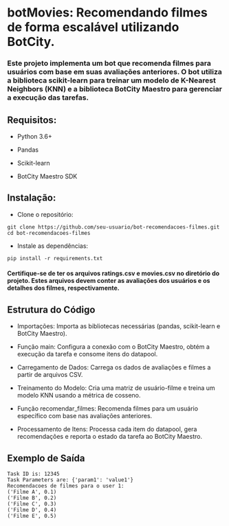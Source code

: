 # botMovies: Recomendando filmes de forma escalável utilizando BotCity.

### Este projeto implementa um bot que recomenda filmes para usuários com base em suas avaliações anteriores. O bot utiliza a biblioteca scikit-learn para treinar um modelo de K-Nearest Neighbors (KNN) e a biblioteca BotCity Maestro para gerenciar a execução das tarefas.

## Requisitos:

- Python 3.6+

- Pandas

- Scikit-learn

- BotCity Maestro SDK

## Instalação:

- Clone o repositório:

```
git clone https://github.com/seu-usuario/bot-recomendacoes-filmes.git
cd bot-recomendacoes-filmes
```

- Instale as dependências:

```pip install -r requirements.txt```


#### Certifique-se de ter os arquivos ratings.csv e movies.csv no diretório do projeto. Estes arquivos devem conter as avaliações dos usuários e os detalhes dos filmes, respectivamente.

## Estrutura do Código

- Importações: Importa as bibliotecas necessárias (pandas, scikit-learn e BotCity Maestro).

- Função main: Configura a conexão com o BotCity Maestro, obtém a execução da tarefa e consome itens do datapool.

- Carregamento de Dados: Carrega os dados de avaliações e filmes a partir de arquivos CSV.

- Treinamento do Modelo: Cria uma matriz de usuário-filme e treina um modelo KNN usando a métrica de cosseno.

- Função recomendar_filmes: Recomenda filmes para um usuário específico com base nas avaliações anteriores.

- Processamento de Itens: Processa cada item do datapool, gera recomendações e reporta o estado da tarefa ao BotCity Maestro.

## Exemplo de Saída

```
Task ID is: 12345
Task Parameters are: {'param1': 'value1'}
Recomendacoes de filmes para o user 1:
('Filme A', 0.1)
('Filme B', 0.2)
('Filme C', 0.3)
('Filme D', 0.4)
('Filme E', 0.5)
```
